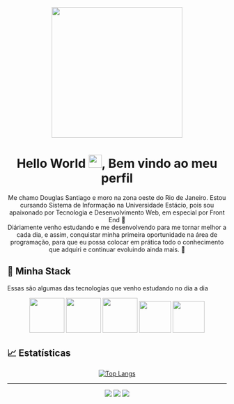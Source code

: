 <div align="center" >
  <img src="https://imgur.com/M5eIzd8.png" width="300px">
</div>

<h1 align="center">
  Hello World <img src=https://github.com/TheDudeThatCode/TheDudeThatCode/blob/master/Assets/Hi.gif width="30">, Bem vindo ao meu perfil 
 </h1>
 
 <p align="center" >
  Me chamo Douglas Santiago e moro na zona oeste do Rio de Janeiro.
  Estou cursando Sistema de Informação na Universidade Estácio, pois sou apaixonado por Tecnologia e Desenvolvimento Web, em especial por Front End 💙 <br>
  Diáriamente venho estudando e me desenvolvendo para me tornar melhor a cada dia, e assim, conquistar minha primeira oportunidade na área de programação, para que eu possa colocar em prática todo o conhecimento que adquiri e continuar evoluindo ainda mais. 🚀
</p>


## 🔮 Minha Stack

Essas são algumas das tecnologias que venho estudando no dia a dia
<div align="center">
<img src="https://upload.wikimedia.org/wikipedia/commons/9/99/Unofficial_JavaScript_logo_2.svg" width="80px"> <img src="https://imgur.com/BzseUhJ.png" width="80px"> <img src="https://imgur.com/Zv9OBvD.png" width="80px"> <img src="https://imgur.com/9tA3wPj.png" width="73px"> <img src="https://imgur.com/Be8TP1Y.png" width="73px">
</div> 

## 📈 Estatísticas

<div align="center" >
  
[![Top Langs](https://github-readme-stats.vercel.app/api/top-langs/?username=douglassantiagos&layout=compact&theme=react&hide_border=true)](https://github.com/douglassantiagos/github-readme-stats)
  
</div>


---------------------------------------------------------------------------------------------------------------------------------------------------------------------------------

<div align="center" dir="row" >
  
<a href="https://github.com/douglassantiagos"><img src="https://camo.githubusercontent.com/9f5b25c0b9a1a234d51e2668eed47b8234c9018de7c76a820f0c18c1342ddbde/68747470733a2f2f696d672e736869656c64732e696f2f62616467652f2d4769746875622d2532333333333f7374796c653d666f722d7468652d6261646765266c6f676f3d676974687562266c6f676f436f6c6f723d7768697465" data-canonical-src="https://img.shields.io/badge/-Github-%23333?style=for-the-badge&amp;logo=github&amp;logoColor=white" style="max-width: 100%;"></a>
  <a href="https://www.linkedin.com/in/douglas-santiago-607838192/" rel="nofollow"><img src="https://camo.githubusercontent.com/c00f87aeebbec37f3ee0857cc4c20b21fefde8a96caf4744383ebfe44a47fe3f/68747470733a2f2f696d672e736869656c64732e696f2f62616467652f2d4c696e6b6564496e2d2532333030373742353f7374796c653d666f722d7468652d6261646765266c6f676f3d6c696e6b6564696e266c6f676f436f6c6f723d7768697465" data-canonical-src="https://img.shields.io/badge/-LinkedIn-%230077B5?style=for-the-badge&amp;logo=linkedin&amp;logoColor=white" style="max-width: 100%;"></a> 
  <a href="mailto:douglassanti.dss@gmail.com"><img src="https://camo.githubusercontent.com/5cceade0437843ac9f727894889ed7ae06a6ba6ef885351844765119c4a19aa8/68747470733a2f2f696d672e736869656c64732e696f2f62616467652f2d476d61696c2d6666393830303f7374796c653d666f722d7468652d6261646765266c6f676f3d676d61696c266c6f676f436f6c6f723d7768697465" data-canonical-src="https://img.shields.io/badge/-Gmail-ff9800?style=for-the-badge&amp;logo=gmail&amp;logoColor=white" style="max-width: 100%;"></a>
  
</div>
